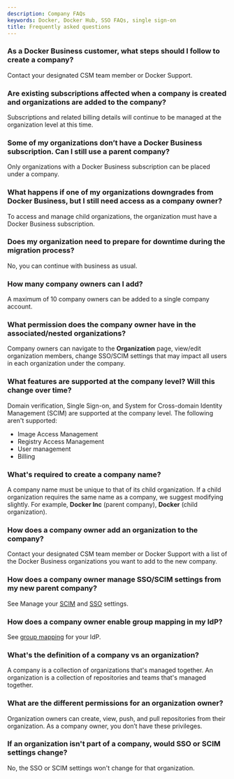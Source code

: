 ```yaml
---
description: Company FAQs
keywords: Docker, Docker Hub, SSO FAQs, single sign-on
title: Frequently asked questions
---
```


### As a Docker Business customer, what steps should I follow to create a company?

Contact your designated CSM team member or Docker Support.

### Are existing subscriptions affected when a company is created and organizations are added to the company?

Subscriptions and related billing details will continue to be managed at the organization level at this time.

### Some of my organizations don’t have a Docker Business subscription. Can I still use a parent company?

Only organizations with a Docker Business subscription can be placed under a company.

### What happens if one of my organizations downgrades from Docker Business, but I still need access as a company owner?

To access and manage child organizations, the organization must have a Docker Business subscription.

### Does my organization need to prepare for downtime during the migration process?

No, you can continue with business as usual.

### How many company owners can I add?

A maximum of 10 company owners can be added to a single company account.

### What permission does the company owner have in the associated/nested organizations?

Company owners can navigate to the **Organization** page, view/edit organization members, change SSO/SCIM settings that may impact all users in each organization under the company.

### What features are supported at the company level? Will this change over time?

Domain verification, Single Sign-on, and System for Cross-domain Identity Management (SCIM) are supported at the company level. The following aren't supported:

- Image Access Management
- Registry Access Management
- User management
- Billing

### What's required to create a company name?

A company name must be unique to that of its child organization. If a child organization requires the same name as a company, we suggest modifying slightly. For example, **Docker Inc** (parent company), **Docker** (child organization).

### How does a company owner add an organization to the company?

Contact your designated CSM team member or Docker Support with a list of the Docker Business organizations you want to add to the new company.

### How does a company owner manage SSO/SCIM settings from my new parent company?

See Manage your [SCIM](../docker-hub/company-scim.md) and [SSO](../docker-hub/sso-connection.md) settings.

### How does a company owner enable group mapping in my IdP?

See [group mapping](../docker-hub/group-mapping.md) for your IdP.

### What's the definition of a company vs an organization?

A company is a collection of organizations that's managed together. An organization is a collection of repositories and teams that's managed together. 

### What are the different permissions for an organization owner?

Organization owners can create, view, push, and pull repositories from their organization. As a company owner, you don’t have these privileges.

### If an organization isn't part of a company, would SSO or SCIM settings change?

No, the SSO or SCIM settings won't change for that organization. 
